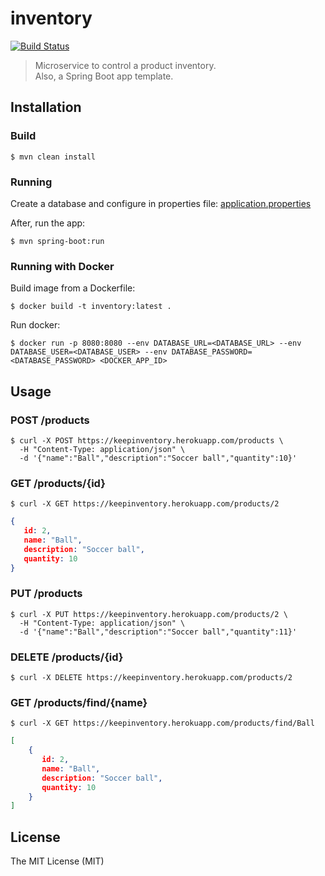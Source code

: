 # inventory

[![Build Status](https://travis-ci.org/robertoduessmann/inventory.svg?branch=master)](https://travis-ci.org/robertoduessmann/inventory)

> Microservice to control a product inventory. <br>
> Also, a Spring Boot app template.


## Installation

### Build
```console
$ mvn clean install
```

### Running
Create a database and configure in properties file: [application.properties](https://github.com/robertoduessmann/inventory/blob/master/src/main/resources/application.properties)

After, run the app:
```console
$ mvn spring-boot:run
```

### Running with Docker

Build image from a Dockerfile:
```console
$ docker build -t inventory:latest .
```

Run docker:
```console
$ docker run -p 8080:8080 --env DATABASE_URL=<DATABASE_URL> --env DATABASE_USER=<DATABASE_USER> --env DATABASE_PASSWORD=<DATABASE_PASSWORD> <DOCKER_APP_ID>
```
## Usage

### POST /products
```console
$ curl -X POST https://keepinventory.herokuapp.com/products \
  -H "Content-Type: application/json" \
  -d '{"name":"Ball","description":"Soccer ball","quantity":10}'
```

### GET /products/{id}
```console
$ curl -X GET https://keepinventory.herokuapp.com/products/2
```
```json
{
   id: 2,
   name: "Ball",
   description: "Soccer ball",
   quantity: 10
}
```

### PUT /products
```console
$ curl -X PUT https://keepinventory.herokuapp.com/products/2 \
  -H "Content-Type: application/json" \
  -d '{"name":"Ball","description":"Soccer ball","quantity":11}'
```

### DELETE /products/{id}
```console
$ curl -X DELETE https://keepinventory.herokuapp.com/products/2
```

### GET /products/find/{name}
```console
$ curl -X GET https://keepinventory.herokuapp.com/products/find/Ball
```
```json
[
	{
	   id: 2,
	   name: "Ball",
	   description: "Soccer ball",
	   quantity: 10
	}
]
```

## License
The MIT License (MIT)
